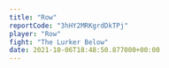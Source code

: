 ```yaml
---
title: "Row"
reportCode: "3hHY2MRKgrdDkTPj"
player: "Row"
fight: "The Lurker Below"
date: 2021-10-06T18:48:50.877000+00:00
---
```

